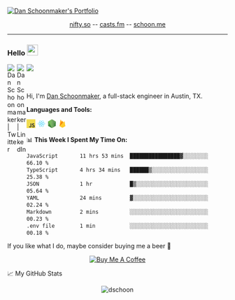 [![Dan Schoonmaker's Portfolio](https://cdn.schoon.me/personal/images/schoon-devs.png)](https://www.schoon.me)

<p align="center"><a href="https://www.nifty.so" target="_blank">nifty.so</a> -- <a href="https://www.casts.fm" target="_blank">casts.fm</a> -- <a href="https://www.schoon.me" target="_blank">schoon.me</a></p>

----

### Hello <img src="https://media.giphy.com/media/hvRJCLFzcasrR4ia7z/giphy.gif" width="25px" height="25px">
<!--
<a href="https://discord.gg/XTW52Kt">
  <img align="left" alt="Abhishek's Discord" width="22px" src="https://raw.githubusercontent.com/peterthehan/peterthehan/master/assets/discord.svg" />
</a>
-->
<a href="https://twitter.com/DanSchoonmaker">
  <img align="left" alt="Dan Schoonmaker | Twitter" width="22px" src="https://raw.githubusercontent.com/peterthehan/peterthehan/master/assets/twitter.svg" />
</a>
<a href="https://www.linkedin.com/in/danschoonmaker/">
  <img align="left" alt="Dan Schoonmaker | LinkedIn" width="22px" src="https://raw.githubusercontent.com/peterthehan/peterthehan/master/assets/linkedin.svg" />
</a>

![](https://visitor-badge.glitch.me/badge?page_id=dschoon.dschoon)

<br />

Hi, I'm [Dan Schoonmaker](https://www.schoon.me/), a full-stack engineer in Austin, TX.

**Languages and Tools:**  

<code><img height="20" src="https://raw.githubusercontent.com/github/explore/80688e429a7d4ef2fca1e82350fe8e3517d3494d/topics/javascript/javascript.png"></code>
<code><img height="20" src="https://raw.githubusercontent.com/github/explore/80688e429a7d4ef2fca1e82350fe8e3517d3494d/topics/react/react.png"></code>
<code><img height="20" src="https://raw.githubusercontent.com/github/explore/80688e429a7d4ef2fca1e82350fe8e3517d3494d/topics/nodejs/nodejs.png"></code>
<code><img height="20" src="https://raw.githubusercontent.com/github/explore/80688e429a7d4ef2fca1e82350fe8e3517d3494d/topics/firebase/firebase.png"></code>

📊 **This Week I Spent My Time On:**
<!--START_SECTION:waka-->

```text
JavaScript       11 hrs 53 mins  ████████████████▓░░░░░░░░   66.10 %
TypeScript       4 hrs 34 mins   ██████▒░░░░░░░░░░░░░░░░░░   25.38 %
JSON             1 hr            █▒░░░░░░░░░░░░░░░░░░░░░░░   05.64 %
YAML             24 mins         ▓░░░░░░░░░░░░░░░░░░░░░░░░   02.24 %
Markdown         2 mins          ░░░░░░░░░░░░░░░░░░░░░░░░░   00.23 %
.env file        1 min           ░░░░░░░░░░░░░░░░░░░░░░░░░   00.18 %
```

<!--END_SECTION:waka-->

If you like what I do, maybe consider buying me a beer 🍻

<p align="center"><a href="https://www.buymeacoffee.com/schoon" target="_blank"><img src="https://cdn.buymeacoffee.com/buttons/v2/default-red.png" alt="Buy Me A Coffee" width="150" ></a></p>

📈 My GitHub Stats

<p align="center"> <img src="https://github-readme-stats.vercel.app/api?username=dschoon&show_icons=true&theme=gotham" alt="dschoon" />

